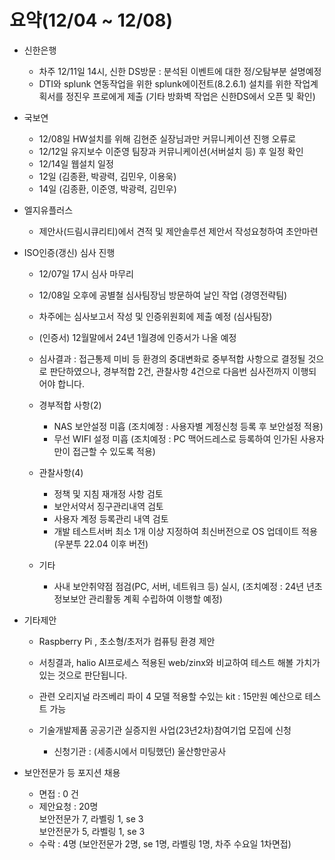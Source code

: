 # 요약(12/04 \~ 12/08)

* 신한은행
    * 차주 12/11일 14시, 신한 DS방문 : 분석된 이벤트에 대한 정/오탐부분 설명예정
    * DTI와 splunk 연동작업을 위한 splunk에이전트(8.2.6.1) 설치를 위한 작업계획서를 정진우 프로에게 제출 (기타 방화벽 작업은 신한DS에서 오픈 및 확인)

* 국보연
    * 12/08일 HW설치를 위해 김현준 실장님과만 커뮤니케이션 진행 오류로
    * 12/12일 유지보수 이준영 팀장과 커뮤니케이션(서버설치 등) 후 일정 확인
    * 12/14일 웹설치 일정 
    * 12일 (김종환, 박광력, 김민우, 이용욱)
    * 14일 (김종환, 이준영, 박광력, 김민우)

* 엘지유플러스
    * 제안사(드림시큐리티)에서 견적 및 제안솔루션 제안서 작성요청하여 초안마련
* ISO인증(갱신) 심사 진행
    * 12/07일 17시 심사 마무리
    * 12/08일 오후에 공별철 심사팀장님 방문하여 날인 작업 (경영전략팀)
    * 차주에는 심사보고서 작성 및 인증위원회에 제출 예정 (심사팀장)
    * (인증서) 12월말에서 24년 1월경에 인증서가 나올 예정
    * 심사결과 : 접근통제 미비 등 환경의 중대변화로 중부적합 사항으로 결정될 것으로 판단하였으나, 
                경부적합 2건, 관찰사항 4건으로 다음번 심사전까지 이행되어야 합니다. 

  * 경부적합 사항(2)
    * NAS 보안설정 미흡 (조치예정 : 사용자별 계정신청 등록 후 보안설정 적용)
    * 무선 WIFI 설정 미흡 (조치예정 : PC 맥어드레스로 등록하여 인가된 사용자만이 접근할 수 있도록 적용)

  * 관찰사항(4)
    * 정책 및 지침 재개정 사항 검토
    * 보안서약서 징구관리내역 검토
    * 사용자 계정 등록관리 내역 검토
    * 개발 테스트서버 최소 1개 이상 지정하여 최신버전으로 OS 업데이트 적용 (우분투 22.04 이후 버전)

  * 기타
    * 사내 보안취약점 점검(PC, 서버, 네트워크 등) 실시, (조치예정 : 24년 년초 정보보안 관리활동 계획 수립하여 이행할 예정)

* 기타제안
  * Raspberry Pi , 초소형/초저가 컴퓨팅 환경 제안
  * 서칭결과, halio AI프로세스 적용된 web/zinx와 비교하여 테스트 해볼 가치가 있는 것으로 판단됩니다.
  * 관련 오리지널 라즈베리 파이 4 모델 적용할 수있는 kit : 15만원 예산으로 테스트 가능

  * 기술개발제품 공공기관 실증지원 사업(23년2차)참여기업 모집에 신청
    * 신청기관 : (세종시에서 미팅했던) 울산항만공사

* 보안전문가 등 포지션  채용
    * 면접 : 0 건
    * 제안요청 : 20명 \
    보안전문가 7, 라벨링 1, se 3 \
    보안전문가 5, 라벨링 1, se 3
    * 수락 : 4명 (보안전문가 2명, se 1명, 라벨링 1명, 차주 수요일 1차면접)
